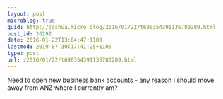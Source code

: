 ```yaml
---
layout: post
microblog: true
guid: http://joshua.micro.blog/2016/01/22/t690354391136780289.html
post_id: 36292
date: 2016-01-22T13:04:47+1100
lastmod: 2019-07-30T17:41:25+1100
type: post
url: /2016/01/22/t690354391136780289.html
---
```

Need to open new business bank accounts - any reason I should move away from ANZ where I currently am?

